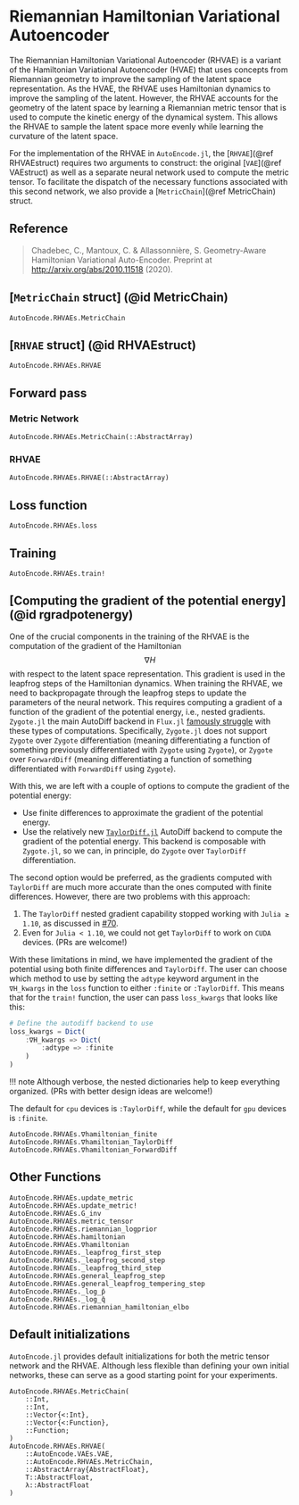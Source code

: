 # Riemannian Hamiltonian Variational Autoencoder

The Riemannian Hamiltonian Variational Autoencoder (RHVAE) is a variant of the
Hamiltonian Variational Autoencoder (HVAE) that uses concepts from Riemannian
geometry to improve the sampling of the latent space representation. As the
HVAE, the RHVAE uses Hamiltonian dynamics to improve the sampling of the latent.
However, the RHVAE accounts for the geometry of the latent space by learning a
Riemannian metric tensor that is used to compute the kinetic energy of the
dynamical system. This allows the RHVAE to sample the latent space more evenly
while learning the curvature of the latent space.

For the implementation of the RHVAE in `AutoEncode.jl`, the [`RHVAE`](@ref
RHVAEstruct) requires two arguments to construct: the original [`VAE`](@ref
VAEstruct) as well as a separate neural network used to compute the metric
tensor. To facilitate the dispatch of the necessary functions associated with
this second network, we also provide a [`MetricChain`](@ref MetricChain) struct.

## Reference

> Chadebec, C., Mantoux, C. & Allassonnière, S. Geometry-Aware Hamiltonian
> Variational Auto-Encoder. Preprint at http://arxiv.org/abs/2010.11518 (2020).

## [`MetricChain` struct] (@id MetricChain)

```@docs
AutoEncode.RHVAEs.MetricChain
```

## [`RHVAE` struct] (@id RHVAEstruct)

```@docs
AutoEncode.RHVAEs.RHVAE
```

## Forward pass

### Metric Network

```@docs
AutoEncode.RHVAEs.MetricChain(::AbstractArray)
```

### RHVAE

```@docs
AutoEncode.RHVAEs.RHVAE(::AbstractArray)
```

## Loss function

```@docs
AutoEncode.RHVAEs.loss
```

## Training

```@docs
AutoEncode.RHVAEs.train!
```

## [Computing the gradient of the potential energy] (@id rgradpotenergy)

One of the crucial components in the training of the RHVAE is the computation of
the gradient of the Hamiltonian $$\nabla H$$ with respect to the latent
space representation. This gradient is used in the leapfrog steps of the
Hamiltonian dynamics. When training the RHVAE, we need to backpropagate through
the leapfrog steps to update the parameters of the neural network. This requires
computing a gradient of a function of the gradient of the potential energy,
i.e., nested gradients. `Zygote.jl` the main AutoDiff backend in `Flux.jl`
[famously
struggle](https://discourse.julialang.org/t/is-it-possible-to-do-nested-ad-elegantly-in-julia-pinns/98888)
with these types of computations. Specifically, `Zygote.jl` does not support
`Zygote` over `Zygote` differentiation (meaning differentiating a function of
something previously differentiated with `Zygote` using `Zygote`), or `Zygote`
over `ForwardDiff` (meaning differentiating a function of something
differentiated with `ForwardDiff` using `Zygote`).

With this, we are left with a couple of options to compute the gradient of the
potential energy:
- Use finite differences to approximate the gradient of the potential energy.
- Use the relatively new
  [`TaylorDiff.jl`](https://github.com/JuliaDiff/TaylorDiff.jl/tree/main)
  AutoDiff backend to compute the gradient of the potential energy. This backend
  is composable with `Zygote.jl`, so we can, in principle, do `Zygote` over
  `TaylorDiff` differentiation.

The second option would be preferred, as the gradients computed with
`TaylorDiff` are much more accurate than the ones computed with finite
differences. However, there are two problems with this approach:
1. The `TaylorDiff` nested gradient capability stopped working with `Julia ≥
    1.10`, as discussed in
    [#70](https://github.com/JuliaDiff/TaylorDiff.jl/issues/70).
2. Even for `Julia < 1.10`, we could not get `TaylorDiff` to work on `CUDA`
    devices. (PRs are welcome!)

With these limitations in mind, we have implemented the gradient of the
potential using both finite differences and `TaylorDiff`. The user can choose
which method to use by setting the `adtype` keyword argument in the `∇H_kwargs`
in the `loss` function to either `:finite` or `:TaylorDiff`. This means that
for the `train!` function, the user can pass `loss_kwargs` that looks like this:

```julia
# Define the autodiff backend to use
loss_kwargs = Dict(
    :∇H_kwargs => Dict(
        :adtype => :finite
    )
)
```
!!! note
    Although verbose, the nested dictionaries help to keep everything organized.
    (PRs with better design ideas are welcome!)

The default for `cpu` devices is `:TaylorDiff`, while the default for `gpu`
devices is `:finite`.

```@docs
AutoEncode.RHVAEs.∇hamiltonian_finite
AutoEncode.RHVAEs.∇hamiltonian_TaylorDiff
AutoEncode.RHVAEs.∇hamiltonian_ForwardDiff
```

## Other Functions
```@docs
AutoEncode.RHVAEs.update_metric
AutoEncode.RHVAEs.update_metric!
AutoEncode.RHVAEs.G_inv
AutoEncode.RHVAEs.metric_tensor
AutoEncode.RHVAEs.riemannian_logprior
AutoEncode.RHVAEs.hamiltonian
AutoEncode.RHVAEs.∇hamiltonian
AutoEncode.RHVAEs._leapfrog_first_step
AutoEncode.RHVAEs._leapfrog_second_step
AutoEncode.RHVAEs._leapfrog_third_step
AutoEncode.RHVAEs.general_leapfrog_step
AutoEncode.RHVAEs.general_leapfrog_tempering_step
AutoEncode.RHVAEs._log_p̄
AutoEncode.RHVAEs._log_q̄
AutoEncode.RHVAEs.riemannian_hamiltonian_elbo
```

## Default initializations

`AutoEncode.jl` provides default initializations for both the metric tensor
network and the RHVAE. Although less flexible than defining your own initial
networks, these can serve as a good starting point for your experiments.

```@docs
AutoEncode.RHVAEs.MetricChain(
    ::Int,
    ::Int,
    ::Vector{<:Int},
    ::Vector{<:Function},
    ::Function;
)
AutoEncode.RHVAEs.RHVAE(
    ::AutoEncode.VAEs.VAE,
    ::AutoEncode.RHVAEs.MetricChain,
    ::AbstractArray{AbstractFloat},
    T::AbstractFloat,
    λ::AbstractFloat
)
```
